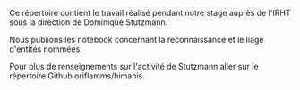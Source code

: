 Ce répertoire contient le travail réalisé pendant notre stage auprès de l'IRHT sous la direction de Dominique Stutzmann.

Nous publions les notebook concernant la reconnaissance et le liage d'entités nommées.

Pour plus de renseignements sur l'activité de Stutzmann aller sur le répertoire Github oriflamms/himanis.
